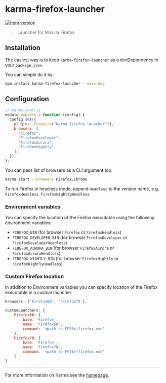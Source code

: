 # karma-firefox-launcher

[![npm version](https://img.shields.io/npm/v/%40wikimedia%2Fkarma-firefox-launcher.svg?style=flat-square)](https://www.npmjs.com/package/@wikimedia/karma-firefox-launcher)


> Launcher for Mozilla Firefox.

## Installation

The easiest way is to keep `karma-firefox-launcher` as a devDependency in your `package.json`.

You can simple do it by:

```bash
npm install karma-firefox-launcher --save-dev
```

## Configuration

```js
// karma.conf.js
module.exports = function (config) {
  config.set({
    plugins: [require("karma-firefox-launcher")],
    browsers: [
      "Firefox",
      "FirefoxDeveloper",
      "FirefoxAurora",
      "FirefoxNightly",
    ],
  });
};
```

You can pass list of browsers as a CLI argument too:

```bash
karma start --browsers Firefox,Chrome
```

To run Firefox in headless mode, append `Headless` to the version name, e.g. `FirefoxHeadless`, `FirefoxNightlyHeadless`.

### Environment variables

You can specify the location of the Firefox executable using the following
environment variables:

- `FIREFOX_BIN` (for browser `Firefox` or `FirefoxHeadless`)
- `FIREFOX_DEVELOPER_BIN` (for browser `FirefoxDeveloper` or
  `FirefoxDeveloperHeadless`)
- `FIREFOX_AURORA_BIN` (for browser `FirefoxAurora` or `FirefoxAuroraHeadless`)
- `FIREFOX_NIGHTLY_BIN` (for browser `FirefoxNightly` or
  `FirefoxNightlyHeadless`)

### Custom Firefox location

In addition to Environment variables you can specify location of the Firefox executable in a custom launcher:

```js
browsers: ['Firefox68', 'Firefox78'],

customLaunchers: {
    Firefox68: {
        base: 'Firefox',
        name: 'Firefox68',
        command: '<path to FF68>/firefox.exe'
    },
    Firefox78: {
        base: 'Firefox',
        name: 'Firefox78',
        command: '<path to FF78>/firefox.exe'
    }
}
```

---

For more information on Karma see the [homepage].

[homepage]: https://karma-runner.github.io
